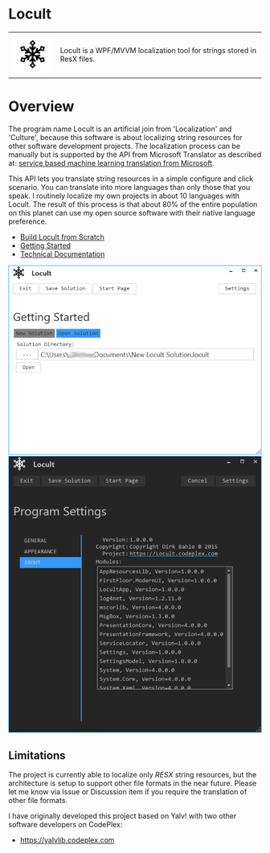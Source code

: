 # Locult

<table border="0">
<tr>
<td><img src="https://github.com/Dirkster99/Docu/blob/master/Locult/appbar.snowflake_128.png?raw=true"/></td>
<td>
Locult is a WPF/MVVM localization tool for strings stored in ResX files.
</td>
</tr>
</table>

# Overview

The program name Locult is an artificial join from 'Localization' and 'Culture',
because this software is about localizing string resources for other software development projects.
The localization process can be manually but is supported by the API from Microsoft Translator as
described at: [service based machine learning translation from Microsoft](http://www.microsoft.com/en-us/translator/translatorapi.aspx).

This API lets you translate string resources in a simple configure and click scenario.
You can translate into more languages than only those that you speak. I routinely localize
my own projects in about 10 languages with Locult. The result of this process is that about
80% of the entire population on this planet can use my open source software with their native language preference.

* [Build Locult from Scratch](https://github.com/Dirkster99/Locult/wiki/Build-Locult-from-Scratch)
* [Getting Started](https://github.com/Dirkster99/Locult/wiki/Getting-Started)
* [Technical Documentation](https://github.com/Dirkster99/Locult/wiki/Technical-Documentation)

<img src="https://github.com/Dirkster99/Docu/blob/master/Locult/Step7.png?raw=true">
<img src="https://github.com/Dirkster99/Docu/blob/master/Locult/About.png?raw=true">

## Limitations
The project is currently able to localize only *RESX* string resources, but the architecture is setup to support other file formats in the near future. Please let me know via Issue or Discussion item if you require the translation of other file formats.

I have originally developed this project based on Yalv! with two other software developers on CodePlex:
* https://yalvlib.codeplex.com</li>
